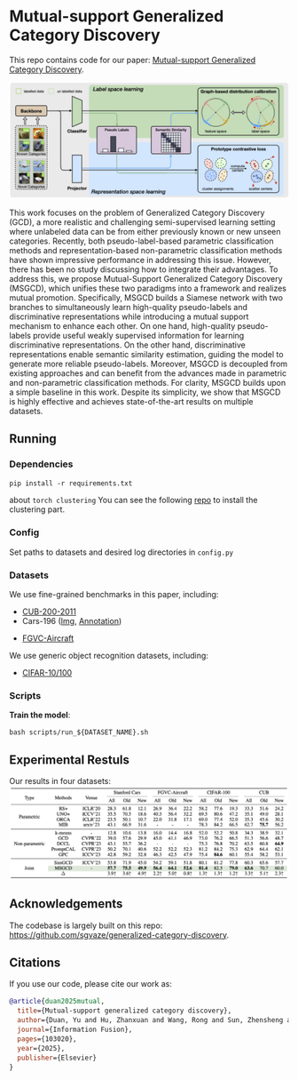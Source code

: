 # Mutual-support Generalized Category Discovery

This repo contains code for our paper: [Mutual-support Generalized Category Discovery]().

![workflow](misc/workflow.jpg)

This work focuses on the problem of Generalized Category Discovery (GCD), a more realistic and challenging semi-supervised learning setting where unlabeled data can be from either previously known or new unseen categories. Recently, both pseudo-label-based parametric classification methods and representation-based non-parametric classification methods have shown impressive performance in addressing this issue. However, there has been no study discussing how to integrate their advantages. To address this, we propose Mutual-Support Generalized Category Discovery (MSGCD), which unifies these two paradigms into a framework and realizes mutual promotion. Specifically, MSGCD builds a Siamese network with two branches to simultaneously learn high-quality pseudo-labels and discriminative representations while introducing a mutual support mechanism to enhance each other. On one hand, high-quality pseudo-labels provide useful weakly supervised information for learning discriminative representations. On the other hand, discriminative representations enable semantic similarity estimation, guiding the model to generate more reliable pseudo-labels. Moreover, MSGCD is decoupled from existing approaches and can benefit from the advances made in parametric and non-parametric classification methods. For clarity, MSGCD builds upon a simple baseline in this work. Despite its simplicity, we show that MSGCD is highly effective and achieves state-of-the-art results on multiple datasets.

## Running

### Dependencies

```
pip install -r requirements.txt
```

about ```torch clustering```
You can see the following [repo](https://github.com/Hzzone/torch_clustering) to install the clustering part.

### Config

Set paths to datasets and desired log directories in ```config.py```


### Datasets

We use fine-grained benchmarks in this paper, including:

* [CUB-200-2011](http://www.vision.caltech.edu/visipedia-data/CUB-200-2011/CUB_200_2011.tgz)
* Cars-196 ([Img](http://imagenet.stanford.edu/internal/car196/car_ims.tgz), [Annotation](http://imagenet.stanford.edu/internal/car196/cars_annos.mat))
- [FGVC-Aircraft](https://www.robots.ox.ac.uk/~vgg/data/fgvc-aircraft/)


We use generic object recognition datasets, including:

* [CIFAR-10/100](https://pytorch.org/vision/stable/datasets.html)

### Scripts

**Train the model**:

```
bash scripts/run_${DATASET_NAME}.sh
```

## Experimental Restuls
Our results in  four datasets:
![dataset](misc/comparison.png)

## Acknowledgements

The codebase is largely built on this repo: https://github.com/sgvaze/generalized-category-discovery.

## Citations
If you use our code, please cite our work as:
```bibtex
@article{duan2025mutual,
  title={Mutual-support generalized category discovery},
  author={Duan, Yu and Hu, Zhanxuan and Wang, Rong and Sun, Zhensheng and Nie, Feiping and Li, Xuelong},
  journal={Information Fusion},
  pages={103020},
  year={2025},
  publisher={Elsevier}
}
```
